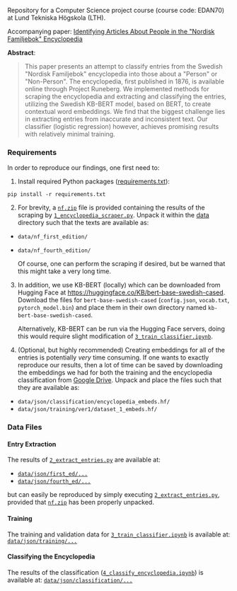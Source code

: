 Repository for a Computer Science project course (course code: EDAN70) at Lund Tekniska Högskola (LTH). 

Accompanying paper: [Identifying Articles About People in the "Nordisk Familjebok" Encyclopedia](Identifying_Person_Articles_in_Nordisk_Familjebok.pdf)

**Abstract**: 
> This paper presents an attempt to classify entries from the Swedish "Nordisk Familjebok" encyclopedia into those about a "Person" or "Non-Person". The encyclopedia, first published in 1876, is available online through Project Runeberg. We implemented methods for scraping the encyclopedia and extracting and classifying the entries, utilizing the Swedish KB-BERT model, based on BERT, to create contextual word embeddings. We find that the biggest challenge lies in extracting entries from inaccurate and inconsistent text. Our classifier (logistic regression) however, achieves promising results with relatively minimal training.


### Requirements
In order to reproduce our findings, one first need to:

1. Install required Python packages ([requirements.txt](requirements.txt)):
```
pip install -r requirements.txt
```
2. For brevity, a [`nf.zip`](data/nf.zip) file is provided containing the results of the scraping by [`1_encyclopedia_scraper.py`](1_encyclopedia_scraper.py). Unpack it within the [data](data) directory such that the texts are available as:
- `data/nf_first_edition/`
- `data/nf_fourth_edition/`

    Of course, one can perform the scraping if desired, but be warned that this might take a very long time.

3. In addition, we use KB-BERT (locally) which can be downloaded from Hugging Face at https://huggingface.co/KB/bert-base-swedish-cased. Download the files for `bert-base-swedish-cased` (`config.json`, `vocab.txt`, `pytorch_model.bin`) and place them in their own directory named `kb-bert-base-swedish-cased`. 

    Alternatively, KB-BERT can be run via the Hugging Face servers, doing this would require slight modification of [`3_train_classifier.ipynb`](3_train_classifier.ipynb).

4. (Optional, but highly recommended) Creating embeddings for all of the entries is potentially *very* time consuming. If one wants to exactly reproduce our results, then a lot of time can be saved by downloading the embeddings we had for both the training and the encyclopedia classification from [Google Drive](https://drive.google.com/drive/folders/1ZXSYUmf82o3Nu84I2FmWAz6plqRUZw_M?usp=sharing). Unpack and place the files such that they are available as:
- `data/json/classification/encyclopedia_embeds.hf/`
- `data/json/training/ver1/dataset_1_embeds.hf/`




### Data Files

#### Entry Extraction
The results of [`2_extract_entries.py`](2_extract_entries.py) are available at:
- [`data/json/first_ed/...`](data/json/first_ed/)
- [`data/json/fourth_ed/...`](data/json/fourth_ed/)

but can easily be reproduced by simply executing [`2_extract_entries.py`](2_extract_entries.py), provided that [`nf.zip`](data/nf.zip) has been properly unpacked.

#### Training
The training and validation data for [`3_train_classifier.ipynb`](3_train_classifier.ipynb) is available at: [`data/json/training/...`](data/json/training/)

#### Classifying the Encyclopedia
The results of the classification ([`4_classify_encyclopedia.ipynb`](4_classify_encyclopedia.ipynb)) is available at: [`data/json/classification/...`](data/json/classification/)
